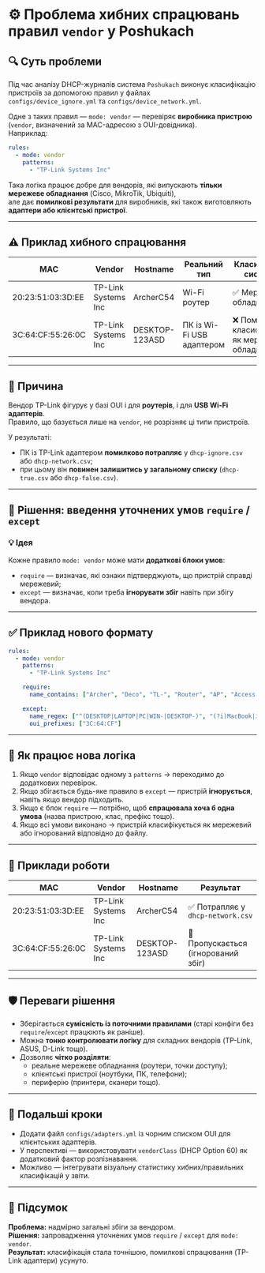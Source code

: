 # ⚙️ Проблема хибних спрацювань правил `vendor` у Poshukach

## 🔍 Суть проблеми
Під час аналізу DHCP-журналів система `Poshukach` виконує класифікацію пристроїв за допомогою правил у файлах  
`configs/device_ignore.yml` та `configs/device_network.yml`.

Одне з таких правил — `mode: vendor` — перевіряє **виробника пристрою** (`vendor`, визначений за MAC-адресою з OUI-довідника).  
Наприклад:

```yaml
rules:
  - mode: vendor
    patterns:
      - "TP-Link Systems Inc"
```

Така логіка працює добре для вендорів, які випускають **тільки мережеве обладнання** (Cisco, MikroTik, Ubiquiti),  
але дає **помилкові результати** для виробників, які також виготовляють **адаптери або клієнтські пристрої**.

---

## ⚠️ Приклад хибного спрацювання

| MAC | Vendor | Hostname | Реальний тип | Класифікація системи |
|------|---------|-----------|----------------|----------------|
| 20:23:51:03:3D:EE | TP-Link Systems Inc | ArcherC54 | Wi-Fi роутер | ✅ Мережеве обладнання |
| 3C:64:CF:55:26:0C | TP-Link Systems Inc | DESKTOP-123ASD | ПК із Wi-Fi USB адаптером | ❌ Помилково класифіковано як мережеве обладнання |

---

## 🧩 Причина
Вендор TP-Link фігурує у базі OUI і для **роутерів**, і для **USB Wi-Fi адаптерів**.  
Правило, що базується лише на `vendor`, не розрізняє ці типи пристроїв.

У результаті:
- ПК із TP-Link адаптером **помилково потрапляє** у `dhcp-ignore.csv` або `dhcp-network.csv`;
- при цьому він **повинен залишитись у загальному списку** (`dhcp-true.csv` або `dhcp-false.csv`).

---

## 🧠 Рішення: введення уточнених умов `require` / `except`

### 💡 Ідея
Кожне правило `mode: vendor` може мати **додаткові блоки умов**:
- `require` — визначає, які ознаки підтверджують, що пристрій справді мережевий;
- `except` — визначає, коли треба **ігнорувати збіг** навіть при збігу вендора.

---

## ✅ Приклад нового формату

```yaml
rules:
  - mode: vendor
    patterns:
      - "TP-Link Systems Inc"

    require:
      name_contains: ["Archer", "Deco", "TL-", "Router", "AP", "Access Point"]

    except:
      name_regex: ["^(DESKTOP|LAPTOP|PC|WIN-|DESKTOP-)", "(?i)MacBook|iPhone|Android"]
      oui_prefixes: ["3C:64:CF"]
```

---

## 🔎 Як працює нова логіка

1. Якщо `vendor` відповідає одному з `patterns` → переходимо до додаткових перевірок.
2. Якщо збігається будь-яке правило в `except` — пристрій **ігнорується**, навіть якщо вендор підходить.
3. Якщо є блок `require` — потрібно, щоб **спрацювала хоча б одна умова** (назва пристрою, клас, префікс тощо).
4. Якщо всі умови виконано → пристрій класифікується як мережевий або ігнорований відповідно до файлу.

---

## 🧭 Приклади роботи

| MAC | Vendor | Hostname | Результат |
|------|---------|-----------|-----------|
| 20:23:51:03:3D:EE | TP-Link Systems Inc | ArcherC54 | ✅ Потрапляє у `dhcp-network.csv` |
| 3C:64:CF:55:26:0C | TP-Link Systems Inc | DESKTOP-123ASD | 🚫 Пропускається (ігнорований збіг) |

---

## 🛡️ Переваги рішення
- Зберігається **сумісність із поточними правилами** (старі конфіги без `require`/`except` працюють як раніше).  
- Можна **тонко контролювати логіку** для складних вендорів (TP-Link, ASUS, D-Link тощо).  
- Дозволяє **чітко розділяти**:
  - реальне мережеве обладнання (роутери, точки доступу);
  - клієнтські пристрої (ноутбуки, ПК, телефони);
  - периферію (принтери, сканери тощо).

---

## 🧰 Подальші кроки
- Додати файл `configs/adapters.yml` із чорним списком OUI для клієнтських адаптерів.
- У перспективі — використовувати `vendorClass` (DHCP Option 60) як додатковий фактор розпізнавання.
- Можливо — інтегрувати візуальну статистику хибних/правильних класифікацій у звіти.

---

## 🔧 Підсумок
**Проблема:** надмірно загальні збіги за вендором.  
**Рішення:** запровадження уточнених умов `require` / `except` для `mode: vendor`.  
**Результат:** класифікація стала точнішою, помилкові спрацювання (TP-Link адаптери) усунуто.

